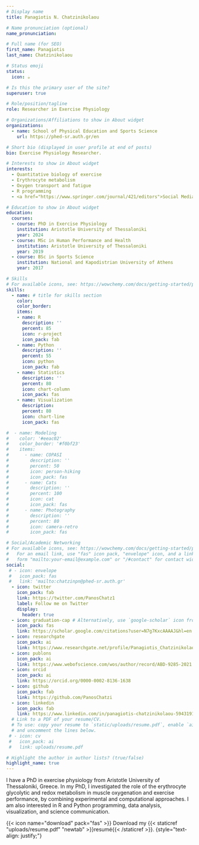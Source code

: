 ```yaml
---
# Display name
title: Panagiotis N. Chatzinikolaou

# Name pronunciation (optional)
name_pronunciation:

# Full name (for SEO)
first_name: Panagiotis
last_name: Chatzinikolaou

# Status emoji
status:
  icon: ☕️

# Is this the primary user of the site?
superuser: true

# Role/position/tagline
role: Researcher in Exercise Physiology

# Organizations/Affiliations to show in About widget
organizations:
  - name: School of Physical Education and Sports Science
    url: https://phed-sr.auth.gr/en

# Short bio (displayed in user profile at end of posts)
bio: Exercise Physiology Researcher.

# Interests to show in About widget
interests:
  - Quantitative biology of exercise
  - Erythrocyte metabolism
  - Oxygen transport and fatigue
  - R programming
  - <a href="https://www.springer.com/journal/421/editors">Social Media Ambassador of the European Journal of Applied Physiology (Springer - Nature)</a>

# Education to show in About widget
education:
  courses:
  - course: PhD in Exercise Physiology
    institution: Aristotle University of Thessaloniki
    year: 2024
  - course: MSc in Human Performance and Health
    institution: Aristotle University of Thessaloniki
    year: 2019
  - course: BSc in Sports Science
    institution: National and Kapodistrian University of Athens
    year: 2017

# Skills
# For available icons, see: https://wowchemy.com/docs/getting-started/page-builder/#icons
skills:
  - name: # title for skills section
    color:
    color_border:
    items:
    - name: R
      description: ''
      percent: 85
      icon: r-project
      icon_pack: fab
    - name: Python
      description: ''
      percent: 55
      icon: python
      icon_pack: fab
    - name: Statistics
      description: ''
      percent: 80
      icon: chart-column
      icon_pack: fas
    - name: Visualization
      description:
      percent: 80
      icon: chart-line
      icon_pack: fas

#  - name: Modeling
#    color: '#eeac02'
#    color_border: '#f0bf23'
#    items:
#      - name: COPASI
#        description: ''
#        percent: 50
#        icon: person-hiking
#        icon_pack: fas
#      - name: Cats
#        description: ''
#        percent: 100
#        icon: cat
#        icon_pack: fas
#      - name: Photography
#        description: ''
#        percent: 80
#        icon: camera-retro
#        icon_pack: fas

# Social/Academic Networking
# For available icons, see: https://wowchemy.com/docs/getting-started/page-builder/#icons
#   For an email link, use "fas" icon pack, "envelope" icon, and a link in the
#   form "mailto:your-email@example.com" or "/#contact" for contact widget.
social:
 # - icon: envelope
 #   icon_pack: fas
 #   link: 'mailto:chatzinpn@phed-sr.auth.gr'
  - icon: twitter
    icon_pack: fab
    link: https://twitter.com/PanosChatz1
    label: Follow me on Twitter
    display:
      header: true
  - icon: graduation-cap # Alternatively, use `google-scholar` icon from `ai` icon pack
    icon_pack: fas
    link: https://scholar.google.com/citations?user=N7g7KxcAAAAJ&hl=en
  - icon: researchgate
    icon_pack: ai
    link: https://www.researchgate.net/profile/Panagiotis_Chatzinikolaou4
  - icon: publons
    icon_pack: ai
    link: https://www.webofscience.com/wos/author/record/ABD-9285-2021
  - icon: orcid
    icon_pack: ai
    link: https://orcid.org/0000-0002-8136-1638
  - icon: github
    icon_pack: fab
    link: https://github.com/PanosChatzi
  - icon: linkedin
    icon_pack: fab
    link: https://www.linkedin.com/in/panagiotis-chatzinikolaou-594319168/
  # Link to a PDF of your resume/CV.
  # To use: copy your resume to `static/uploads/resume.pdf`, enable `ai` icons in `params.yaml`,
  # and uncomment the lines below.
 # - icon: cv
 #   icon_pack: ai
 #   link: uploads/resume.pdf

# Highlight the author in author lists? (true/false)
highlight_name: true
---
```


I have a PhD in exercise physiology from Aristotle University of Thessaloniki, Greece. In my PhD, I investigated the role of the erythrocyte glycolytic and redox metabolism in muscle oxygenation and exercise performance, by combining experimental and computational approaches. I am also interested in R and Python programming, data analysis, visualization, and science communication.

{{< icon name="download" pack="fas" >}} Download my {{< staticref "uploads/resume.pdf" "newtab" >}}resumé{{< /staticref >}}.
{style="text-align: justify;"}
